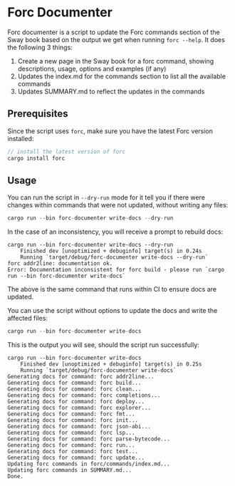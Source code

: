 # Forc Documenter

Forc documenter is a script to update the Forc commands section of the Sway book based on the output we get when running `forc --help`. It does the following 3 things:

1. Create a new page in the Sway book for a forc command, showing descriptions, usage, options and examples (if any)
2. Updates the index.md for the commands section to list all the available commands
3. Updates SUMMARY.md to reflect the updates in the commands

## Prerequisites

Since the script uses `forc`, make sure you have the latest Forc version installed:

```rust
// install the latest version of forc
cargo install forc
```

## Usage

You can run the script in `--dry-run` mode for it tell you if there were changes within commands that were not updated, without writing any files:

```rust
cargo run --bin forc-documenter write-docs --dry-run
```

In the case of an inconsistency, you will receive a prompt to rebuild docs:

```console
cargo run --bin forc-documenter write-docs --dry-run
    Finished dev [unoptimized + debuginfo] target(s) in 0.24s
    Running `target/debug/forc-documenter write-docs --dry-run`
forc addr2line: documentation ok.
Error: Documentation inconsistent for forc build - please run `cargo run --bin forc-documenter write-docs`
```

The above is the same command that runs within CI to ensure docs are updated.

You can use the script without options to update the docs and write the affected files:

```rust
cargo run --bin forc-documenter write-docs
```

This is the output you will see, should the script run successfully:

```console
cargo run --bin forc-documenter write-docs
    Finished dev [unoptimized + debuginfo] target(s) in 0.25s
    Running `target/debug/forc-documenter write-docs`
Generating docs for command: forc addr2line...
Generating docs for command: forc build...
Generating docs for command: forc clean...
Generating docs for command: forc completions...
Generating docs for command: forc deploy...
Generating docs for command: forc explorer...
Generating docs for command: forc fmt...
Generating docs for command: forc init...
Generating docs for command: forc json-abi...
Generating docs for command: forc lsp...
Generating docs for command: forc parse-bytecode...
Generating docs for command: forc run...
Generating docs for command: forc test...
Generating docs for command: forc update...
Updating forc commands in forc/commands/index.md...
Updating forc commands in SUMMARY.md...
Done.
```
